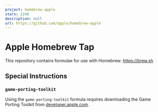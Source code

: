 ```yaml
---
project: homebrew-apple
stars: 2246
description: null
url: https://github.com/apple/homebrew-apple
---
```


# Apple Homebrew Tap

This repository contains formulae for use with Homebrew: https://brew.sh

## Special Instructions

### `game-porting-toolkit`

Using the `game-porting-toolkit` formula requires downloading the Game Porting Toolkit from [developer.apple.com](https://developer.apple.com/download/all/?q=game%20porting%20toolkit).

